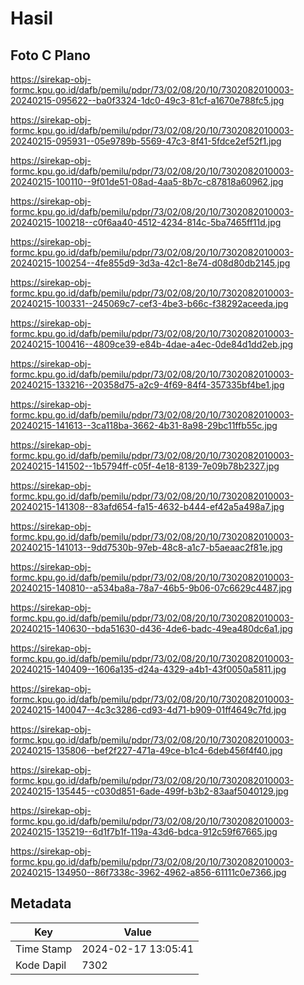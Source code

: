 # Hasil

## Foto C Plano

https://sirekap-obj-formc.kpu.go.id/dafb/pemilu/pdpr/73/02/08/20/10/7302082010003-20240215-095622--ba0f3324-1dc0-49c3-81cf-a1670e788fc5.jpg

https://sirekap-obj-formc.kpu.go.id/dafb/pemilu/pdpr/73/02/08/20/10/7302082010003-20240215-095931--05e9789b-5569-47c3-8f41-5fdce2ef52f1.jpg

https://sirekap-obj-formc.kpu.go.id/dafb/pemilu/pdpr/73/02/08/20/10/7302082010003-20240215-100110--9f01de51-08ad-4aa5-8b7c-c87818a60962.jpg

https://sirekap-obj-formc.kpu.go.id/dafb/pemilu/pdpr/73/02/08/20/10/7302082010003-20240215-100218--c0f6aa40-4512-4234-814c-5ba7465ff11d.jpg

https://sirekap-obj-formc.kpu.go.id/dafb/pemilu/pdpr/73/02/08/20/10/7302082010003-20240215-100254--4fe855d9-3d3a-42c1-8e74-d08d80db2145.jpg

https://sirekap-obj-formc.kpu.go.id/dafb/pemilu/pdpr/73/02/08/20/10/7302082010003-20240215-100331--245069c7-cef3-4be3-b66c-f38292aceeda.jpg

https://sirekap-obj-formc.kpu.go.id/dafb/pemilu/pdpr/73/02/08/20/10/7302082010003-20240215-100416--4809ce39-e84b-4dae-a4ec-0de84d1dd2eb.jpg

https://sirekap-obj-formc.kpu.go.id/dafb/pemilu/pdpr/73/02/08/20/10/7302082010003-20240215-133216--20358d75-a2c9-4f69-84f4-357335bf4be1.jpg

https://sirekap-obj-formc.kpu.go.id/dafb/pemilu/pdpr/73/02/08/20/10/7302082010003-20240215-141613--3ca118ba-3662-4b31-8a98-29bc11ffb55c.jpg

https://sirekap-obj-formc.kpu.go.id/dafb/pemilu/pdpr/73/02/08/20/10/7302082010003-20240215-141502--1b5794ff-c05f-4e18-8139-7e09b78b2327.jpg

https://sirekap-obj-formc.kpu.go.id/dafb/pemilu/pdpr/73/02/08/20/10/7302082010003-20240215-141308--83afd654-fa15-4632-b444-ef42a5a498a7.jpg

https://sirekap-obj-formc.kpu.go.id/dafb/pemilu/pdpr/73/02/08/20/10/7302082010003-20240215-141013--9dd7530b-97eb-48c8-a1c7-b5aeaac2f81e.jpg

https://sirekap-obj-formc.kpu.go.id/dafb/pemilu/pdpr/73/02/08/20/10/7302082010003-20240215-140810--a534ba8a-78a7-46b5-9b06-07c6629c4487.jpg

https://sirekap-obj-formc.kpu.go.id/dafb/pemilu/pdpr/73/02/08/20/10/7302082010003-20240215-140630--bda51630-d436-4de6-badc-49ea480dc6a1.jpg

https://sirekap-obj-formc.kpu.go.id/dafb/pemilu/pdpr/73/02/08/20/10/7302082010003-20240215-140409--1606a135-d24a-4329-a4b1-43f0050a5811.jpg

https://sirekap-obj-formc.kpu.go.id/dafb/pemilu/pdpr/73/02/08/20/10/7302082010003-20240215-140047--4c3c3286-cd93-4d71-b909-01ff4649c7fd.jpg

https://sirekap-obj-formc.kpu.go.id/dafb/pemilu/pdpr/73/02/08/20/10/7302082010003-20240215-135806--bef2f227-471a-49ce-b1c4-6deb456f4f40.jpg

https://sirekap-obj-formc.kpu.go.id/dafb/pemilu/pdpr/73/02/08/20/10/7302082010003-20240215-135445--c030d851-6ade-499f-b3b2-83aaf5040129.jpg

https://sirekap-obj-formc.kpu.go.id/dafb/pemilu/pdpr/73/02/08/20/10/7302082010003-20240215-135219--6d1f7b1f-119a-43d6-bdca-912c59f67665.jpg

https://sirekap-obj-formc.kpu.go.id/dafb/pemilu/pdpr/73/02/08/20/10/7302082010003-20240215-134950--86f7338c-3962-4962-a856-61111c0e7366.jpg


## Metadata

| Key        | Value               |
| ---------- | ------------------- |
| Time Stamp | 2024-02-17 13:05:41 |
| Kode Dapil | 7302                |



